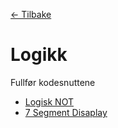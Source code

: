 [<- Tilbake](/README.md#arbeidskrav)

# Logikk

Fullfør kodesnuttene

- [Logisk NOT](not/not.ino)
- [7 Segment Disaplay](segment/segment.ino)
